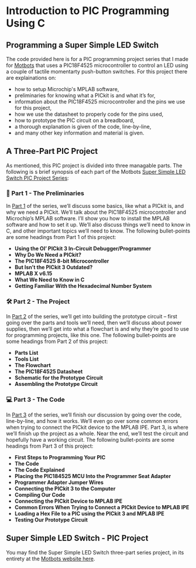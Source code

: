 # Introduction to PIC Programming Using C
## Programming a Super Simple LED Switch

The code provided here is for a PIC programming project series that I made for <a href="https://motbots.com/super-simple-led-switch-series-pic-project/" target="_blank" rel="noopener noreferrer nofollow">Motbots</a>
that uses a PIC18F4525 microcontroller to control an LED using a couple of tactile momentarty push-button switches. For this project there are explainations on:

* how to setup Microchip's MPLAB software,
* preliminaries for knowing what a PICkit is and what it’s for,
* information about the PIC18F4525 microcontroller and the pins we use for this project,
* how we use the datasheet to properly code for the pins used,
* how to prototype the PIC circuit on a breadboard,
* a thorough explanation is given of the code, line-by-line,
* and many other key information and material is given.

## A Three-Part PIC Project

As mentioned, this PIC project is divided into three managable parts. The following is s brief synopsis of each part of the Motbots <a href="https://motbots.com/super-simple-led-switch-series-pic-project/" target="_blank" rel="noopener noreferrer nofollow">Super Simple LED Switch PIC Project Series</a>:

### :open_book: Part 1 - The Preliminaries

In <a href="https://motbots.com/intro-to-pic-programming-using-c-super-simple-led-switch-part-1/" target="_blank" rel="noopener noreferrer nofollow">Part 1</a> of the series, we’ll discuss some basics, like what a PICkit is, and why we need a PICkit.
We’ll talk about the PIC18F4525 microcontroller and Microchip’s MPLAB software. I’ll show you how to install the MPLAB software and how to set it up.
We’ll also discuss things we’ll need to know in C, and other important topics we’ll need to know. The following bullet-points are some headings from Part 1 of this project:

* **Using the Ol’ PICkit 3 In-Circuit Debugger/Programmer**
* **Why Do We Need a PICkit?**
* **The PIC18F4525 8-bit Microcontroller**
* **But Isn’t the PICkit 3 Outdated?**
* **MPLAB X v6.15**
* **What We Need to Know in C**
* **Getting Familiar With the Hexadecimal Number System**

### :hammer_and_wrench: Part 2 - The Project

In <a href="https://motbots.com/intro-to-pic-programming-using-c-super-simple-led-switch-part-2/" target="_blank" rel="noopener noreferrer nofollow">Part 2</a> of the series, we’ll get into building the prototype circuit – first going over the parts
and tools we’ll need, then we’ll discuss about power supplies, then we’ll get into what a flowchart is and why they’re good to use for programming projects, like this one. The following bullet-points are some headings from Part 2 of this project:

* **Parts List**
* **Tools List**
* **The Flowchart**
* **The PIC18F4525 Datasheet**
* **Schematic for the Prototype Circuit**
* **Assembling the Prototype Circuit**

### :computer: Part 3 - The Code

In <a href="https://motbots.com/intro-to-pic-programming-using-c-super-simple-led-switch-part-3/" target="_blank" rel="noopener noreferrer nofollow">Part 3</a> of the series, we’ll finish our discussion by going over the code, line-by-line,
and how it works. We’ll even go over some common errors when trying to connect the PICkit device to the MPLAB IPE. Part 3, is where we’ll finish up the project as a whole. Near the end, we’ll test the circuit and hopefully have a working circuit.
The following bullet-points are some headings from Part 3 of this project:

* **First Steps to Programming Your PIC**
* **The Code**
* **The Code Explained**
* **Placing the PIC184525 MCU Into the Programmer Seat Adapter**
* **Programmer Adapter Jumper Wires**
* **Connecting the PICkit 3 to the Computer**
* **Compiling Our Code**
* **Connecting the PICkit Device to MPLAB IPE**
* **Common Errors When Trying to Connect a PICkit Device to MPLAB IPE**
* **Loading a Hex File to a PIC using the PICkit 3 and MPLAB IPE**
* **Testing Our Prototype Circuit**

## Super Simple LED Switch - PIC Project

You may find the Super Simple LED Switch three-part series project, in its entirety at the <a href="https://motbots.com/super-simple-led-switch-series-pic-project/" target="_blank" rel="noopener noreferrer nofollow">Motbots website here</a>.
